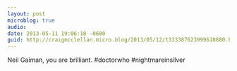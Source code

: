 ```yaml
---
layout: post
microblog: true
audio: 
date: 2013-05-11 19:06:18 -0600
guid: http://craigmcclellan.micro.blog/2013/05/12/t333387623999610880.html
---
```

Neil Gaiman, you are brilliant. #doctorwho #nightmareinsilver
